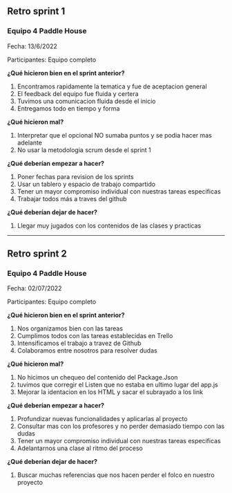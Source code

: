 ## Retro sprint 1 ##

### Equipo 4 Paddle House ###

Fecha: 13/6/2022

Participantes: Equipo completo

**¿Qué hicieron bien en el sprint anterior?**

1. Encontramos rapidamente la tematica y fue de aceptacion general
2. El feedback del equipo fue fluida y certera
3. Tuvimos una comunicacion fluida desde el inicio
4. Entregamos todo en tiempo y forma

**¿Qué hicieron mal?**

1. Interpretar que el opcional NO sumaba puntos y se podia hacer mas adelante
2. No usar la metodologia scrum desde el sprint 1

**¿Qué deberían empezar a hacer?**

1. Poner fechas para revision de los sprints
2. Usar un tablero y espacio de trabajo compartido
3. Tener un mayor compromiso individual con nuestras tareas especificas
4. Trabajar todos más a traves del github

**¿Qué deberían dejar de hacer?**

1. Llegar muy jugados con los contenidos de las clases y practicas
------------------------------------------------------------------------------------------------------------------------
## Retro sprint 2 ##

### Equipo 4 Paddle House ###

Fecha: 02/07/2022

Participantes: Equipo completo

**¿Qué hicieron bien en el sprint anterior?**

1. Nos organizamos bien con las tareas
2. Cumplimos todos con las tareas establecidas en Trello
3. Intensificamos el trabajo a travez de Github
4. Colaboramos entre nosotros para resolver dudas

**¿Qué hicieron mal?**

1. No hicimos un chequeo del contenido del Package.Json
2. tuvimos que corregir el Listen que no estaba en ultimo lugar del app.js
3. Mejorar la identacion en los HTML y sacar el subrayado a los link

**¿Qué deberían empezar a hacer?**

1. Profundizar nuevas funcionalidades y aplicarlas al proyecto
2. Consultar mas con los profesores y no perder demasiado tiempo con las dudas
3. Tener un mayor compromiso individual con nuestras tareas especificas
4. Adelantarnos una clase al ritmo del proceso

**¿Qué deberían dejar de hacer?**

1. Buscar muchas referencias que nos hacen perder el folco en nuestro proyecto




